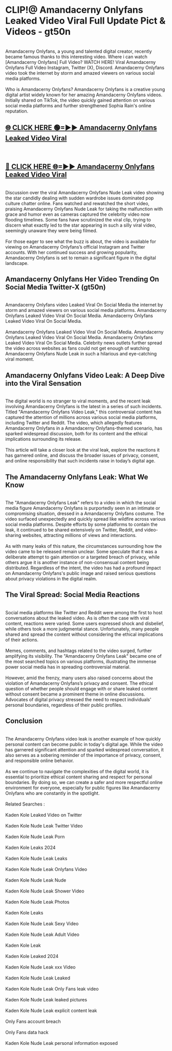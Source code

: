 # CLIP!@ Amandacerny Onlyfans Leaked Video Viral Full Update Pict & Videos - gt50n
<br>
Amandacerny Onlyfans, a young and talented digital creator, recently became famous thanks to this interesting video. Where i can watch [Amandacerny Onlyfans] Full Video? WATCH HERE! Viral Amandacerny Onlyfans Full Video Instagram, Twitter (X), Discord. Amandacerny Onlyfans video took the internet by storm and amazed viewers on various social media platforms.
<br><br>
Who is Amandacerny Onlyfans? Amandacerny Onlyfans is a creative young digital artist widely known for her amazing Amandacerny Onlyfans videos. Initially shared on TikTok, the video quickly gained attention on various social media platforms and further strengthened Sophia Rain's online reputation.
<br>
<h2><a href="https://bestclip.site?title=Amandacerny_Onlyfans">🌐 CLICK HERE 🟢=►► Amandacerny Onlyfans Leaked Video Viral</a></h2>
<br>
<h2><a href="https://bestclip.site?title=Amandacerny_Onlyfans">🔴 CLICK HERE 🌐=►► Amandacerny Onlyfans Leaked Video Viral</a></h2>
<br>
Discussion over the viral Amandacerny Onlyfans Nude Leak video showing the star candidly dealing with sudden wardrobe issues dominated pop culture chatter online. Fans watched and rewatched the short video, praising Amandacerny Onlyfans Nude Leak for taking the malfunction with grace and humor even as cameras captured the celebrity video now flooding timelines. Some fans have scrutinized the viral clip, trying to discern what exactly led to the star appearing in such a silly viral video, seemingly unaware they were being filmed.
<br><br>
For those eager to see what the buzz is about, the video is available for viewing on Amandacerny Onlyfans’s official Instagram and Twitter accounts. With her continued success and growing popularity, Amandacerny Onlyfans is set to remain a significant figure in the digital landscape.
<br>
<h2>Amandacerny Onlyfans Her Video Trending On Social Media Twitter-X (gt50n)</h2>
<br>
Amandacerny Onlyfans video Leaked Viral On Social Media the internet by storm and amazed viewers on various social media platforms. Amandacerny Onlyfans Leaked Video Viral On Social Media. Amandacerny Onlyfans Leaked Video Viral On Social Media.
<br><br>
Amandacerny Onlyfans Leaked Video Viral On Social Media. Amandacerny Onlyfans Leaked Video Viral On Social Media. Amandacerny Onlyfans Leaked Video Viral On Social Media. Celebrity news outlets further spread the video across websites as fans could not get enough of watching Amandacerny Onlyfans Nude Leak in such a hilarious and eye-catching viral moment.
<br>
<h2>Amandacerny Onlyfans Video Leak: A Deep Dive into the Viral Sensation</h2>
<br>
The digital world is no stranger to viral moments, and the recent leak involving Amandacerny Onlyfans is the latest in a series of such incidents. Titled "Amandacerny Onlyfans Video Leak," this controversial content has captured the attention of millions across various social media platforms, including Twitter and Reddit. The video, which allegedly features Amandacerny Onlyfans in a Amandacerny Onlyfans-themed scenario, has sparked widespread discussion, both for its content and the ethical implications surrounding its release.
<br><br>
This article will take a closer look at the viral leak, explore the reactions it has garnered online, and discuss the broader issues of privacy, consent, and online responsibility that such incidents raise in today’s digital age.
<br>
<h2>The Amandacerny Onlyfans Leak: What We Know</h2>
<br>
The "Amandacerny Onlyfans Leak" refers to a video in which the social media figure Amandacerny Onlyfans is purportedly seen in an intimate or compromising situation, dressed in a Amandacerny Onlyfans costume. The video surfaced unexpectedly and quickly spread like wildfire across various social media platforms. Despite efforts by some platforms to contain the leak, it continued to be shared extensively on Twitter, Reddit, and video-sharing websites, attracting millions of views and interactions.
<br><br>
As with many leaks of this nature, the circumstances surrounding how the video came to be released remain unclear. Some speculate that it was a deliberate attempt to gain attention or a targeted breach of privacy, while others argue it is another instance of non-consensual content being distributed. Regardless of the intent, the video has had a profound impact on Amandacerny Onlyfans's public image and raised serious questions about privacy violations in the digital realm.
<br>
<h2>The Viral Spread: Social Media Reactions</h2>
<br>
Social media platforms like Twitter and Reddit were among the first to host conversations about the leaked video. As is often the case with viral content, reactions were varied. Some users expressed shock and disbelief, while others took a more judgmental stance. Unfortunately, many people shared and spread the content without considering the ethical implications of their actions.
<br><br>
Memes, comments, and hashtags related to the video surged, further amplifying its visibility. The "Amandacerny Onlyfans Leak" became one of the most searched topics on various platforms, illustrating the immense power social media has in spreading controversial material.
<br><br>
However, amid the frenzy, many users also raised concerns about the violation of Amandacerny Onlyfans’s privacy and consent. The ethical question of whether people should engage with or share leaked content without consent became a prominent theme in online discussions. Advocates of digital privacy stressed the need to respect individuals' personal boundaries, regardless of their public profiles.
<br>
<h2>Conclusion</h2>
<br>
The Amandacerny Onlyfans video leak is another example of how quickly personal content can become public in today's digital age. While the video has garnered significant attention and sparked widespread conversation, it also serves as a sobering reminder of the importance of privacy, consent, and responsible online behavior.
<br><br>
As we continue to navigate the complexities of the digital world, it is essential to prioritize ethical content sharing and respect for personal boundaries. By doing so, we can create a safer and more respectful online environment for everyone, especially for public figures like Amandacerny Onlyfans who are constantly in the spotlight.
<br><br>
Related Searches :
<br><br>
Kaden Kole Leaked Video on Twitter
<br><br>
Kaden Kole Nude Leak Twitter Video
<br><br>
Kaden Kole Nude Leak Porn
<br><br>
Kaden Kole Leaks 2024
<br><br>
Kaden Kole Nude Leak Leaks
<br><br>
Kaden Kole Nude Leak Onlyfans Video
<br><br>
Kaden Kole Nude Leak Nude
<br><br>
Kaden Kole Nude Leak Shower Video
<br><br>
Kaden Kole Nude Leak Photos
<br><br>
Kaden Kole Leaks
<br><br>
Kaden Kole Nude Leak Sexy Video
<br><br>
Kaden Kole Nude Leak Adult Video
<br><br>
Kaden Kole Leak
<br><br>
Kaden Kole Leaked 2024
<br><br>
Kaden Kole Nude Leak xxx Video
<br><br>
Kaden Kole Nude Leak Leaked
<br><br>
Kaden Kole Nude Leak Only Fans leak video
<br><br>
Kaden Kole Nude Leak leaked pictures
<br><br>
Kaden Kole Nude Leak explicit content leak
<br><br>
Only Fans account breach
<br><br>
Only Fans data hack
<br><br>
Kaden Kole Nude Leak personal information exposed